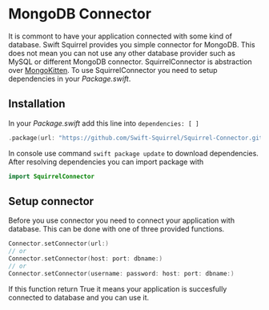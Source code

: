 # MongoDB Connector

It is commont to have your application connected with some kind of database. Swift Squirrel provides you simple connector for MongoDB. This does not mean you can not use any other database provider such as MySQL or different MongoDB connector. SquirrelConnector is abstraction over [MongoKitten](https://github.com/OpenKitten/MongoKitten). To use SquirrelConnector you need to setup dependencies in your *Package.swift*.

## Installation

In your *Package.swift* add this line into `dependencies: [ ]`

```swift
.package(url: "https://github.com/Swift-Squirrel/Squirrel-Connector.git", from: "0.1.12")
```

In console use command `swift package update` to download dependencies. After resolving dependencies you can import package with 

```swift
import SquirrelConnector
```


## Setup connector

Before you use connector you need to connect your application with database. This can be done with one of three provided functions.

```swift
Connector.setConnector(url:)
// or
Connector.setConnector(host: port: dbname:)
// or
Connector.setConnector(username: password: host: port: dbname:) 
```

If this function return True it means your application is succesfully connected to database and you can use it.
